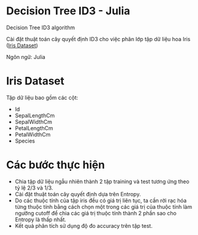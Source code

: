 # Decision Tree ID3 - Julia
Decision Tree ID3 algorithm

Cài đặt thuật toán cây quyết định ID3 cho việc phân lớp tập dữ liệu hoa Iris ([Iris Dataset](https://www.kaggle.com/uciml/iris))

Ngôn ngữ: Julia

# Iris Dataset
Tập dữ liệu bao gồm các cột:
- Id
- SepalLengthCm
- SepalWidthCm
- PetalLengthCm
- PetalWidthCm
- Species

# Các bước thực hiện
- Chia tập dữ liệu ngẫu nhiên thành 2 tập training và test tương ứng theo tỷ lệ 2/3 và 1/3.
- Cài đặt thuật toán cây quyết định dựa trên Entropy.
- Do các thuộc tính của tập iris đều có giá trị liên tục, ta cần rời rạc hóa từng thuộc tính bằng cách chọn một trong các giá trị của thuộc tính làm ngưỡng cutoff để chia các giá trị thuộc tính thành 2 phần sao cho Entropy là thấp nhất.
- Kết quả phân tích sử dụng độ đo accuracy trên tập test.
